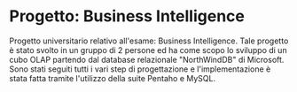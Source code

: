 # Progetto: Business Intelligence
Progetto universitario relativo all'esame: Business Intelligence. Tale progetto è stato svolto in un gruppo di 2 persone
ed ha come scopo lo sviluppo di un cubo OLAP partendo dal database relazionale "NorthWindDB" di Microsoft.
Sono stati seguiti tutti i vari step di progettazione e l'implementazione è stata fatta tramite l'utilizzo della suite Pentaho e MySQL.
